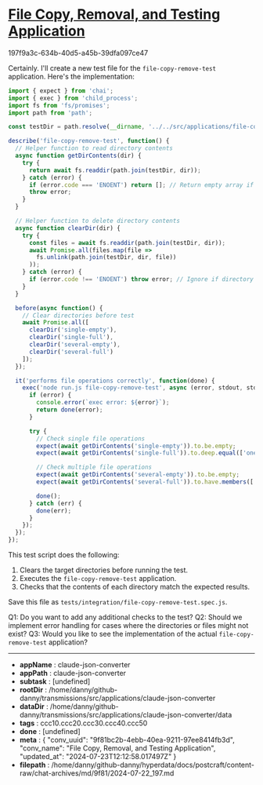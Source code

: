 # [File Copy, Removal, and Testing Application](https://claude.ai/chat/9f81bc2b-4ebb-40ea-9211-97ee8414fb3d)

197f9a3c-634b-40d5-a45b-39dfa097ce47

 Certainly. I'll create a new test file for the `file-copy-remove-test` application. Here's the implementation:

```javascript
import { expect } from 'chai';
import { exec } from 'child_process';
import fs from 'fs/promises';
import path from 'path';

const testDir = path.resolve(__dirname, '../../src/applications/file-copy-remove-test/data');

describe('file-copy-remove-test', function() {
  // Helper function to read directory contents
  async function getDirContents(dir) {
    try {
      return await fs.readdir(path.join(testDir, dir));
    } catch (error) {
      if (error.code === 'ENOENT') return []; // Return empty array if directory doesn't exist
      throw error;
    }
  }

  // Helper function to delete directory contents
  async function clearDir(dir) {
    try {
      const files = await fs.readdir(path.join(testDir, dir));
      await Promise.all(files.map(file => 
        fs.unlink(path.join(testDir, dir, file))
      ));
    } catch (error) {
      if (error.code !== 'ENOENT') throw error; // Ignore if directory doesn't exist
    }
  }

  before(async function() {
    // Clear directories before test
    await Promise.all([
      clearDir('single-empty'),
      clearDir('single-full'),
      clearDir('several-empty'),
      clearDir('several-full')
    ]);
  });

  it('performs file operations correctly', function(done) {
    exec('node run.js file-copy-remove-test', async (error, stdout, stderr) => {
      if (error) {
        console.error(`exec error: ${error}`);
        return done(error);
      }

      try {
        // Check single file operations
        expect(await getDirContents('single-empty')).to.be.empty;
        expect(await getDirContents('single-full')).to.deep.equal(['one.txt']);

        // Check multiple file operations
        expect(await getDirContents('several-empty')).to.be.empty;
        expect(await getDirContents('several-full')).to.have.members(['one.txt', 'two.txt']);

        done();
      } catch (err) {
        done(err);
      }
    });
  });
});
```

This test script does the following:

1. Clears the target directories before running the test.
2. Executes the `file-copy-remove-test` application.
3. Checks that the contents of each directory match the expected results.

Save this file as `tests/integration/file-copy-remove-test.spec.js`.

Q1: Do you want to add any additional checks to the test?
Q2: Should we implement error handling for cases where the directories or files might not exist?
Q3: Would you like to see the implementation of the actual `file-copy-remove-test` application?

---

* **appName** : claude-json-converter
* **appPath** : claude-json-converter
* **subtask** : [undefined]
* **rootDir** : /home/danny/github-danny/transmissions/src/applications/claude-json-converter
* **dataDir** : /home/danny/github-danny/transmissions/src/applications/claude-json-converter/data
* **tags** : ccc10.ccc20.ccc30.ccc40.ccc50
* **done** : [undefined]
* **meta** : {
  "conv_uuid": "9f81bc2b-4ebb-40ea-9211-97ee8414fb3d",
  "conv_name": "File Copy, Removal, and Testing Application",
  "updated_at": "2024-07-23T12:12:58.017497Z"
}
* **filepath** : /home/danny/github-danny/hyperdata/docs/postcraft/content-raw/chat-archives/md/9f81/2024-07-22_197.md